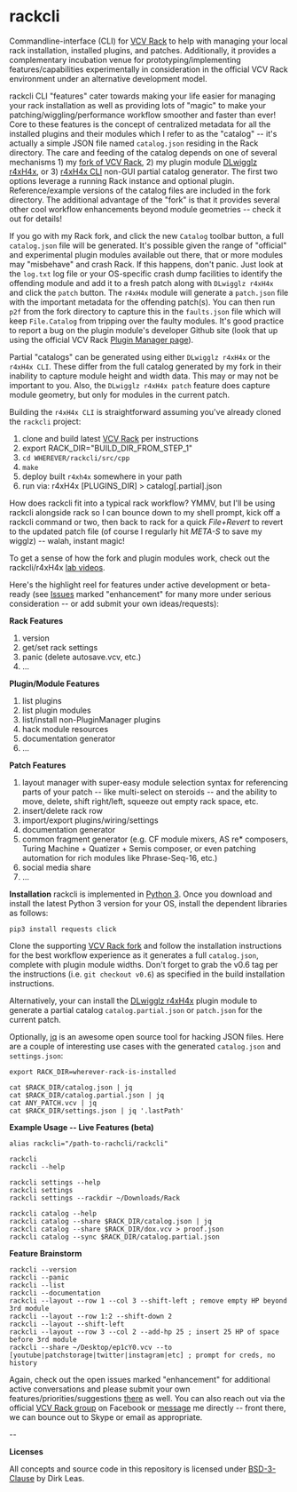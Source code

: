 # rackcli

Commandline-interface (CLI) for [VCV Rack](https://vcvrack.com/) to help with managing your local rack installation, installed plugins, and patches. Additionally, it provides a complementary incubation venue for prototyping/implementing features/capabilities experimentally in consideration in the official VCV Rack environment under an alternative development model.

rackcli CLI "features" cater towards making your life easier for managing your rack installation as well as providing lots of "magic" to make your patching/wiggling/performance workflow smoother and faster than ever! Core to these features is the concept of centralized metadata for all the
installed plugins and their modules which I refer to as the "catalog" -- it's actually a simple
JSON file named `catalog.json` residing in the Rack directory. The care and feeding of the catalog depends on one of several mechanisms 1) my [fork of VCV Rack](https://github.com/dirkleas/Rack), 2) my plugin module [DLwigglz r4xH4x](https://github.com/dirkleas/DLwigglz), or 3)
[r4xH4x CLI](https://github.com/dirkleas/rackcli/blob/master/src/cpp/r4xh4x.cpp) non-GUI partial catalog generator. The first two options leverage a running Rack instance and optional plugin. Reference/example versions of the catalog files
are included in the fork directory. The additional advantage of the "fork" is that it provides several other cool workflow enhancements beyond module geometries -- check it out for details!

If you go with my Rack fork, and click the new `Catalog` toolbar button, a full `catalog.json`
file will be generated. It's possible given the range of "official" and experimental plugin
 modules available out there, that or more modules may "misbehave" and crash Rack. If this happens, don't
panic. Just look at the `log.txt` log file or your OS-specific crash dump facilities to identify the offending module and add it to a fresh patch along with `DLwigglz r4xH4x` and click the `patch` button. The `r4xH4x` module will generate a `patch.json` file with the important metadata for the offending patch(s). You can then run `p2f` from the fork directory to capture this in the
 `faults.json` file which will keep `File.Catalog` from tripping over the faulty modules.
 It's good practice to report a bug on the plugin module's developer Github site (look that
up using the official VCV Rack [Plugin Manager page](https://vcvrack.com/plugins.html)).

Partial "catalogs" can be generated using either `DLwigglz r4xH4x` or the `r4xH4x CLI`. These differ
from the full catalog generated by my fork in their inability to capture module height and width data.
This may or may not be important to you. Also, the `DLwigglz r4xH4x patch` feature does capture
module geometry, but only for modules in the current patch.

Building the `r4xH4x CLI` is straightforward assuming you've already cloned the `rackcli` project:

1. clone and build latest [VCV Rack](https://github.com/VCVRack/Rack) per instructions
1. export RACK_DIR="BUILD_DIR_FROM_STEP_1"
1. `cd WHEREVER/rackcli/src/cpp`
1. `make`
1. deploy built `r4xh4x` somewhere in your path
1. run via: r4xH4x [PLUGINS_DIR] > catalog[.partial].json

How does rackcli fit into a typical rack workflow? YMMV, but I'll be using rackcli alongside rack so I can bounce down to my shell prompt, kick off a rackcli command or two, then back to rack for a quick *File+Revert* to revert to the updated patch file (of course I regularly hit *META-S* to save my wigglz) -- walah, instant magic!

To get a sense of how the fork and plugin modules work, check out the rackcli/r4xH4x [lab videos](https://www.youtube.com/channel/UCv-mq6lyycCbvbQiZclik7Q).

Here's the highlight reel for features under active development or beta-ready (see [Issues](https://github.com/dirkleas/rackcli/issues) marked "enhancement" for many more under serious consideration -- or add submit your own ideas/requests):

**Rack Features**
1. version
1. get/set rack settings
1. panic (delete autosave.vcv, etc.)
1. ...

**Plugin/Module Features**
1. list plugins
1. list plugin modules
1. list/install non-PluginManager plugins
1. hack module resources
1. documentation generator
1. ...

**Patch Features**
1. layout manager with super-easy module selection syntax for referencing parts of your patch -- like multi-select on steroids -- and the ability to move, delete, shift right/left, squeeze out empty rack space, etc.
1. insert/delete rack row
1. import/export plugins/wiring/settings
1. documentation generator
1. common fragment generator (e.g. CF module mixers, AS re* composers, Turing Machine + Quatizer + Semis composer, or even patching automation for rich modules like Phrase-Seq-16, etc.)
1. social media share
1. ...

**Installation**
rackcli is implemented in [Python 3](https://www.python.org/downloads/). Once you download and install the latest Python 3 version for your OS, install the dependent libraries as follows:
```
pip3 install requests click
```
Clone the supporting [VCV Rack fork](https://github.com/dirkleas/Rack) and follow the installation instructions for the best workflow experience as it generates a full `catalog.json`, complete with plugin module widths. Don't forget to grab the v0.6 tag per the instructions (i.e. `git checkout v0.6`) as specified in the build installation instructions.

Alternatively, your can install the [DLwigglz r4xH4x](https://github.com/dirkleas/DLwigglz) plugin
module to generate a partial catalog `catalog.partial.json` or `patch.json` for the current patch.

Optionally, [jq](https://stedolan.github.io/jq/) is an awesome open source tool for hacking JSON files. Here are a couple of interesting use cases with the generated `catalog.json` and `settings.json`:
```
export RACK_DIR=wherever-rack-is-installed

cat $RACK_DIR/catalog.json | jq
cat $RACK_DIR/catalog.partial.json | jq
cat ANY_PATCH.vcv | jq
cat $RACK_DIR/settings.json | jq '.lastPath'
```

**Example Usage -- Live Features (beta)**
```
alias rackcli="/path-to-rachcli/rackcli"

rackcli
rackcli --help

rackcli settings --help
rackcli settings
rackcli settings --rackdir ~/Downloads/Rack

rackcli catalog --help
rackcli catalog --share $RACK_DIR/catalog.json | jq
rackcli catalog --share $RACK_DIR/dox.vcv > proof.json
rackcli catalog --sync $RACK_DIR/catalog.partial.json
```

**Feature Brainstorm**
```
rackcli --version
rackcli --panic
rackcli --list
rackcli --documentation
rackcli --layout --row 1 --col 3 --shift-left ; remove empty HP beyond 3rd module
rackcli --layout --row 1:2 --shift-down 2
rackcli --layout --shift-left
rackcli --layout --row 3 --col 2 --add-hp 25 ; insert 25 HP of space before 3rd module
rackcli --share ~/Desktop/ep1cY0.vcv --to [youtube|patchstorage|twitter|instagram|etc] ; prompt for creds, no history
```

Again, check out the open issues marked "enhancement" for additional active conversations and please submit your own features/priorities/suggestions [there](https://github.com/dirkleas/rackcli/issues) as well. You can also reach out via the official [VCV Rack group](https://www.facebook.com/groups/vcvrack/) on Facebook or [message](https://www.facebook.com/dirkleas) me directly -- front there, we can bounce out to Skype or email as appropriate.

--

**Licenses**

All concepts and source code in this repository is licensed under [BSD-3-Clause](LICENSE) by Dirk Leas.
